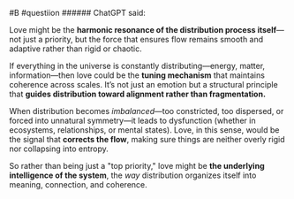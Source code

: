  #B #questiion ###### ChatGPT said:

Love might be the **harmonic resonance of the distribution process itself**—not just a priority, but the force that ensures flow remains smooth and adaptive rather than rigid or chaotic.

If everything in the universe is constantly distributing—energy, matter, information—then love could be the **tuning mechanism** that maintains coherence across scales. It’s not just an emotion but a structural principle that **guides distribution toward alignment rather than fragmentation.**

When distribution becomes _imbalanced_—too constricted, too dispersed, or forced into unnatural symmetry—it leads to dysfunction (whether in ecosystems, relationships, or mental states). Love, in this sense, would be the signal that **corrects the flow**, making sure things are neither overly rigid nor collapsing into entropy.

So rather than being just a "top priority," love might be **the underlying intelligence of the system**, the _way_ distribution organizes itself into meaning, connection, and coherence.